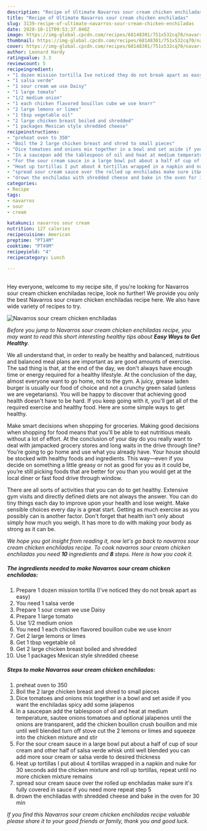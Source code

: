```yaml
---
description: "Recipe of Ultimate Navarros sour cream chicken enchiladas"
title: "Recipe of Ultimate Navarros sour cream chicken enchiladas"
slug: 3139-recipe-of-ultimate-navarros-sour-cream-chicken-enchiladas
date: 2020-10-11T09:53:37.040Z
image: https://img-global.cpcdn.com/recipes/68148301/751x532cq70/navarros-sour-cream-chicken-enchiladas-recipe-main-photo.jpg
thumbnail: https://img-global.cpcdn.com/recipes/68148301/751x532cq70/navarros-sour-cream-chicken-enchiladas-recipe-main-photo.jpg
cover: https://img-global.cpcdn.com/recipes/68148301/751x532cq70/navarros-sour-cream-chicken-enchiladas-recipe-main-photo.jpg
author: Leonard Hardy
ratingvalue: 3.3
reviewcount: 5
recipeingredient:
- "1 dozen mission tortilla Ive noticed they do not break apart as easy"
- "1 salsa verde"
- "1 sour cream we use Daisy"
- "1 large tomato"
- "1/2 medium onion"
- "1 each chicken flavored bouillon cube we use knorr"
- "2 large lemons or limes"
- "1 tbsp vegetable oil"
- "2 large chicken breast boiled and shredded"
- "1 packages Mexican style shredded cheese"
recipeinstructions:
- "preheat oven to 350"
- "Boil the 2 large chicken breast and shred to small pieces"
- "Dice tomatoes and onions mix together in a bowl and set aside if you want the enchiladas spicy add some jalapenos"
- "In a saucepan add the tablespoon of oil and heat at medium temperature, sautee onions tomatoes and optional jalapenos until the onions are transparent, add the chicken bouillon crush bouillon and mix until well blended turn off stove cut the 2 lemons or limes and squeeze into the chicken mixture and stir"
- "For the sour cream sauce in a large bowl put about a half of cup of sour cream and other half of salsa verde whisk until well blended you can add more sour cream or salsa verde to desired thickness"
- "Heat up tortillas I put about 4 tortillas wrapped in a napkin and nuke for 30 seconds add the chicken mixture and roll up tortillas, repeat until no more chicken mixture remains"
- "spread sour cream sauce over the rolled up enchiladas make sure it&#39;s fully covered in sauce if you need more repeat step 5"
- "drown the enchiladas with shredded cheese and bake in the oven for 30 min"
categories:
- Recipe
tags:
- navarros
- sour
- cream

katakunci: navarros sour cream 
nutrition: 127 calories
recipecuisine: American
preptime: "PT14M"
cooktime: "PT49M"
recipeyield: "4"
recipecategory: Lunch

---
```

<br>
Hey everyone, welcome to my recipe site, if you're looking for Navarros sour cream chicken enchiladas recipe, look no further! We provide you only the best Navarros sour cream chicken enchiladas recipe here. We also have wide variety of recipes to try.
<br>


![Navarros sour cream chicken enchiladas](https://img-global.cpcdn.com/recipes/68148301/751x532cq70/navarros-sour-cream-chicken-enchiladas-recipe-main-photo.jpg)

<i>Before you jump to Navarros sour cream chicken enchiladas recipe, you may want to read this short interesting healthy tips about <strong>Easy Ways to Get Healthy</strong>.</i>

We all understand that, in order to really be healthy and balanced, nutritious and balanced meal plans are important as are good amounts of exercise. The sad thing is that, at the end of the day, we don't always have enough time or energy required for a healthy lifestyle. At the conclusion of the day, almost everyone want to go home, not to the gym. A juicy, grease laden burger is usually our food of choice and not a crunchy green salad (unless we are vegetarians). You will be happy to discover that achieving good health doesn't have to be hard. If you keep going with it, you'll get all of the required exercise and healthy food. Here are some simple ways to get healthy.

Make smart decisions when shopping for groceries. Making good decisions when shopping for food means that you'll be able to eat nutritious meals without a lot of effort. At the conclusion of your day do you really want to deal with jampacked grocery stores and long waits in the drive through line? You’re going to go home and use what you already have. Your house should be stocked with healthy foods and ingredients. This way—even if you decide on something a little greasy or not as good for you as it could be, you’re still picking foods that are better for you than you would get at the local diner or fast food drive through window.

There are all sorts of activities that you can do to get healthy. Extensive gym visits and directly defined diets are not always the answer. You can do tiny things each day to improve upon your health and lose weight. Make sensible choices every day is a great start. Getting as much exercise as you possibly can is another factor. Don't forget that health isn't only about simply how much you weigh. It has more to do with making your body as strong as it can be. 


<i>We hope you got insight from reading it, now let's go back to navarros sour cream chicken enchiladas recipe. To cook navarros sour cream chicken enchiladas you need <strong>10</strong> ingredients and <strong>8</strong> steps. Here is how you cook it.
</i>

##### The ingredients needed to make Navarros sour cream chicken enchiladas:

1. Prepare 1 dozen mission tortilla (I&#39;ve noticed they do not break apart as easy)
1. You need 1 salsa verde
1. Prepare 1 sour cream we use Daisy
1. Prepare 1 large tomato
1. Use 1/2 medium onion
1. You need 1 each chicken flavored bouillon cube we use knorr
1. Get 2 large lemons or limes
1. Get 1 tbsp vegetable oil
1. Get 2 large chicken breast boiled and shredded
1. Use 1 packages Mexican style shredded cheese


##### Steps to make Navarros sour cream chicken enchiladas:

1. preheat oven to 350
1. Boil the 2 large chicken breast and shred to small pieces
1. Dice tomatoes and onions mix together in a bowl and set aside if you want the enchiladas spicy add some jalapenos
1. In a saucepan add the tablespoon of oil and heat at medium temperature, sautee onions tomatoes and optional jalapenos until the onions are transparent, add the chicken bouillon crush bouillon and mix until well blended turn off stove cut the 2 lemons or limes and squeeze into the chicken mixture and stir
1. For the sour cream sauce in a large bowl put about a half of cup of sour cream and other half of salsa verde whisk until well blended you can add more sour cream or salsa verde to desired thickness
1. Heat up tortillas I put about 4 tortillas wrapped in a napkin and nuke for 30 seconds add the chicken mixture and roll up tortillas, repeat until no more chicken mixture remains
1. spread sour cream sauce over the rolled up enchiladas make sure it&#39;s fully covered in sauce if you need more repeat step 5
1. drown the enchiladas with shredded cheese and bake in the oven for 30 min


<i>If you find this Navarros sour cream chicken enchiladas recipe valuable please share it to your good friends or family, thank you and good luck.</i>
